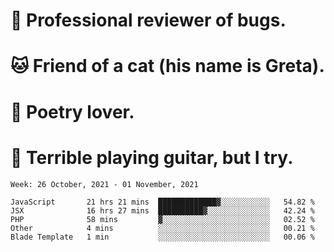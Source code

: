 # 🐛 Professional reviewer of bugs.
# 🐱 Friend of a cat (his name is Greta).
# 📜 Poetry lover.
# 🎸 Terrible playing guitar, but I try.

<!--START_SECTION:waka-->
```text
Week: 26 October, 2021 - 01 November, 2021

JavaScript       21 hrs 21 mins  █████████████▓░░░░░░░░░░░   54.82 % 
JSX              16 hrs 27 mins  ██████████▓░░░░░░░░░░░░░░   42.24 % 
PHP              58 mins         ▓░░░░░░░░░░░░░░░░░░░░░░░░   02.52 % 
Other            4 mins          ░░░░░░░░░░░░░░░░░░░░░░░░░   00.21 % 
Blade Template   1 min           ░░░░░░░░░░░░░░░░░░░░░░░░░   00.06 % 
```
<!--END_SECTION:waka-->
